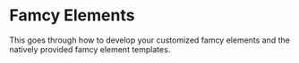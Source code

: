# Famcy Elements
This goes through how to develop your customized famcy elements and the natively provided famcy element templates. 